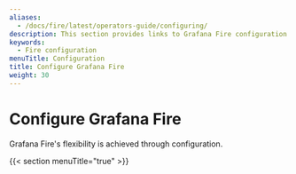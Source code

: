```yaml
---
aliases:
  - /docs/fire/latest/operators-guide/configuring/
description: This section provides links to Grafana Fire configuration topics.
keywords:
  - Fire configuration
menuTitle: Configuration
title: Configure Grafana Fire
weight: 30
---
```


# Configure Grafana Fire

Grafana Fire's flexibility is achieved through configuration.

{{< section menuTitle="true" >}}
